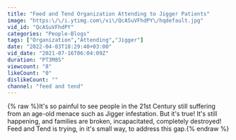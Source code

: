 ```yaml
---
title: "Feed and Tend Organization Attending to Jigger Patients"
image: "https:\/\/i.ytimg.com\/vi\/QcASuVFhdPY\/hqdefault.jpg"
vid_id: "QcASuVFhdPY"
categories: "People-Blogs"
tags: ["Organization","Attending","Jigger"]
date: "2022-04-03T18:29:40+03:00"
vid_date: "2021-07-16T06:04:09Z"
duration: "PT3M8S"
viewcount: "8"
likeCount: "0"
dislikeCount: ""
channel: "feed and tend"
---
```

{% raw %}It's so painful to see people in the 21st Century still suffering from an age-old menace such as Jigger infestation. But it's true!  It's still happening, and families are broken, incapacitated, completely destroyed! Feed and Tend is trying, in it's small way, to address this gap.{% endraw %}
